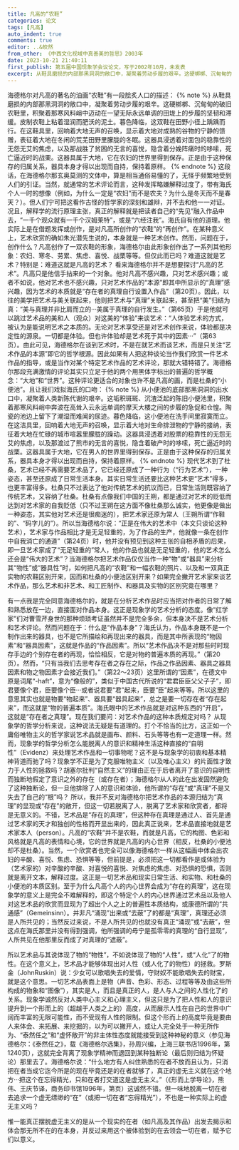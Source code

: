 ```yaml
---
title: 凡高的“农鞋”
categories: 论文
tags: [凡高]
auto_indent: true
comments: true
editor: ..&皎然
from_other: 《中西文化视域中真善美的哲思》2003年
date: 2023-10-21 21:40:11
first_publish: 第五届中国现象学会议论文，写于2002年10月，未发表
excerpt: 从鞋具磨损的内部那黑洞洞的敞口中，凝聚着劳动步履的艰辛。这硬梆梆、沉甸甸的破旧农鞋里，积聚着那寒风料峭中迈动在一望无际永远单调的田垅上的步履的坚韧和滞缓。皮制农鞋上粘着湿润而肥沃的泥土。暮色降临，这双鞋在田野小径上踽踽而行。在这鞋具里，回响着大地无声的召唤，显示着大地对成熟的谷物的宁静的馈赠，表征着大地在冬闲的荒芜田野里朦胧的冬眠。这器具浸透着对面包的稳靠性的无怨无艾的焦虑，以及那战胜了贫困的无言的喜悦，隐含着分娩阵痛时的哆嗦，死亡逼近时的战栗。这器具属于大地，它在农妇的世界里得到保存。正是由于这种保存的归属关系，器具本身才得以出现而自持，保持着原样。
---
```

海德格尔对凡高的著名的油画“农鞋”有一段脍炙人口的描述：
{% note %}
从鞋具磨损的内部那黑洞洞的敞口中，凝聚着劳动步履的艰辛。这硬梆梆、沉甸甸的破旧农鞋里，积聚着那寒风料峭中迈动在一望无际永远单调的田垅上的步履的坚韧和滞缓。皮制农鞋上粘着湿润而肥沃的泥土。暮色降临，这双鞋在田野小径上踽踽而行。在这鞋具里，回响着大地无声的召唤，显示着大地对成熟的谷物的宁静的馈赠，表征着大地在冬闲的荒芜田野里朦胧的冬眠。这器具浸透着对面包的稳靠性的无怨无艾的焦虑，以及那战胜了贫困的无言的喜悦，隐含着分娩阵痛时的哆嗦，死亡逼近时的战栗。这器具属于大地，它在农妇的世界里得到保存。正是由于这种保存的归属关系，器具本身才得以出现而自持，保持着原样。
{% endnote %}
这段话，在海德格尔那玄奥莫测的文体中，算是相当通俗易懂的了，无怪乎频繁地受到人们的引证。当然，就通常的艺术评论而言，这种发挥略嫌解释过度了，带有海氏个人一时的想像（例如，为什么一定是“农妇”而不是农夫？为什么是冬天而不是春天？）。但人们宁可把这看作古怪的哲学家的深刻和雄辩，并不去和他一一对证。况且，解释学的流行原理主张，真正的解释就是把读者自己的“先见”融入作品中去，“一千个观众就有一千个汉姆莱特”，或是“六经注我”。海氏自有他的道理。他实际上是在借题发挥或创作，是对凡高所创作的“农鞋”的“再创作”。在某种意义上，艺术欣赏的确如朱光潜先生说的，本身就是一种艺术创作。然而，问题在于，创作什么？凡高创作了一双农鞋的形象，海德格尔由此形象创作出了一系列其他形象：农妇、寒冬、劳累、焦虑、喜悦、战栗等等。但仅此而已吗？难道这就是艺术？特别是：难道这就是凡高的艺术？
看来海德格尔并不是想要探讨“凡高的艺术”。凡高只是他信手拈来的一个对象。他对凡高不感兴趣，只对艺术感兴趣；或者不如说，他对艺术也不感兴趣，只对艺术作品的“本源”即其中所显示的“真理”感兴趣，因为艺术的本质就是“存在者的真理自行设置入作品”（第20页）。因此，以往的美学把艺术与美关联起来，他则把艺术与“真理”关联起来，甚至把“美”归结为真：“美与真理并非比肩而立的···美属于真理的自行发生。”（第65页）于是他就可以跳过艺术品的美和人（观众）对这美的“体验”来谈艺术：“人体验艺术的方式，被认为是能说明艺术之本质的。无论对艺术享受还是对艺术创作来说，体验都是决定性的源泉。一切都是体验。但也许体验却是艺术死于其中的因素···”（第63页）。由此可见，海德格尔在谈到艺术时，不是在就艺术而谈艺术，而是只关注“艺术作品的本源”即它的哲学根源。因此如果有人把这种谈论当作我们欣赏一件艺术作品的指导，或是当作对某个特定艺术作品的艺术评论，那就大错特错了。海德格尔那段充满激情的评论其实只立足于他的两个用黑体字标出的普遍的哲学概念：“大地”和“世界”。这种评论更适合的对象也许不是凡高的画，而是杜桑的“小便池”。且让我们戏拟海氏的口吻：
{% note %}
从小便池的底部那黑洞洞的出水口中，凝聚着人类新陈代谢的艰辛。这垢积斑斑、沉渣泛起的陈旧小便池里，积聚着那寒风料峭中奔波在高耸入云永远单调的摩天大楼之间的步履的急促和仓惶。陶瓷的池边上留下了潮湿而难闻的尿迹。暮色降临，这小便池在洗手间里寂寞而立。在这洁具里，回响着大地无声的召唤，显示着大地对生命排泄物的宁静的接纳，表征着大地在忙碌的城市喧嚣里朦胧的躁动。这器具浸透着对股票的稳靠性的无怨无艾的焦虑，以及那渡过了熊市的无言的喜悦，隐含着破产时的哆嗦，死亡逼近时的战栗。这器具属于大地，它在男人的世界里得到保存。正是由于这种保存的归属关系，器具本身才得以出现而自持，保持着原样。
{% endnote %}
现代艺术到了杜桑，艺术已经不再需要艺术品了，它已经还原成了一种行为（“行为艺术”），一种姿态，甚至还原成了日常生活本身。其实日常生活还要比这种艺术更“艺术”得多，也更丰富得多。杜桑只不过表达了他对传统艺术的抗议而已，日常生活则既容纳了传统艺术，又容纳了杜桑。杜桑有点像我们中国的王朔，都是通过对艺术的贬低而达到对艺术家的自我贬低（只不过王朔在这方面不像杜桑那么诚实，他更像是做出一种姿态，其实他对艺术还是很痴迷的），把艺术家还原为常人（王朔所谓“作鞋的”、“码字儿的”）。所以当海德格尔说：“正是在伟大的艺术中（本文只谈论这种艺术），艺术家与作品相比才是无足轻重的，为了作品的生产，他就像一条在创作中自我消亡的通道”（第24页）时，他并没有预见到这种主张的自相矛盾的后果，即一旦艺术家成了“无足轻重的”常人，他的作品也就是无足轻重的，他的艺术怎么还会是“伟大的艺术”？当海德格尔把艺术作品仅仅当作一种“物”或“器具”来分析其“物性”或“器具性”时，如何把凡高的“农鞋”和一幅农鞋的照片、以及和一双真正实物的农鞋区别开来，因而和杜桑的小便池区别开来？如果完全撇开艺术家来谈艺术作品，那么艺术和非艺术、和工匠制作、和器具及实物的区别究竟在哪里？

有一点我是完全同意海德格尔的，就是在分析艺术作品时应当把对作者的日常了解和熟悉放在一边，直接面对作品本身。这正是现象学的艺术分析的态度。像“红学家”们对曹雪芹身世的那种烦琐考证虽然并不是完全多余，但本身决不是艺术分析和艺术评论。然而问题在于：什么是“作品本身”？海氏认为，作品本身既不是一个制作出来的器具，也不是它所描绘和再现出来的器具，而是其中所表现的“物因素”和“器具因素”，这就是作品的“作品因素”。所以“艺术作品决不是对那些时时现存手边的个别存在者的再现，恰恰相反，它是对物的普遍本质的再现。”（第20页）。然而，“只有当我们去思考存在者之存在之际，作品之作品因素、器具之器具因素和物之物因素才会接近我们。”（第22～23页）这里所谓的“因素”，在德文中原是词尾“-haft”，意为“像般的”，类似于中国古代所说的“君君臣臣父父子子”，即君要像个君，臣要像个臣···或者说君要“君”起来，臣要“臣”起来等等。所以这里的意思其实也就是物要“物起来”、器具要“器具起来”，总之是要一切存在者“存在起来”，而这就是“物的普遍本质”。海氏眼中的艺术作品就是对这种东西的“开启”，这就是“存在者之真理”。现在我们要问：对艺术作品的这种本质规定对吗？
从现象学的哲学分析来说，这种说法无疑是有道理的。打个不恰当的比方，这正如一个庸俗唯物主义的哲学家说艺术品就是画布、颜料、石头等等也有一定道理一样。然而，现象学的哲学分析怎么能脱离人的意识和精神生活这种直接的“自明性”（Evidenz）来处理艺术作品和一切事物呢？这不是与现象学的初衷和基本精神背道而驰了吗？现象学不正是为了克服唯物主义（以及唯心主义）的片面性才致力于人性的拯救吗？胡塞尔批判“自然主义”的理由正在于后者离开了意识的自明性而独断地假定了意识之外的存在（或存在者）；海德格尔从人的此在出发固然避免了这种独断论，但一旦他排除了人的意识和体验，他所谓的“存在”或“真理”不是又失去了自己的“根”吗？
所以，我并不反对海德格尔把艺术作品的本源归结为“真理”的显现或“存在”的敞开，但这一切若脱离了人，脱离了艺术家和欣赏者，都将是无意义的。不错，艺术品是“存在的真理”，但这种存在真理是通过人、首先是通过艺术家的天才和独创的性格而开显出来的，因此真正说来，艺术品直接地就是艺术家本人（person）。凡高的“农鞋”并不是农鞋，而就是凡高，它的构图、色彩和风格就是凡高的表情和心境，它的世界就是凡高的内心世界（相反，杜桑的小便池却不是杜桑）。当然，一个欣赏者也完全可以像海德格尔一样从这幅画中体会出农妇的辛酸、喜悦、焦虑、恐惧等等，但前提是，必须把这一切都看作是或体验为（艺术家的）对辛酸的辛酸、对喜悦的喜悦、对焦虑的焦虑、对恐惧的恐惧，否则就是离开文本，解释过度。这正是一切艺术品和现实日常生活、和实物、和杜桑的小便池的本质区别。至于为什么凡高个人的内心世界会成为“存在的真理”，这在现象学的意义上是完全不难解释的，即这个特定个人的内心世界通过艺术品以及他人对这艺术品的欣赏而显现为了超出个人之上的普遍性本质结构，或康德所谓的“共通感”（Gemeinsinn）。并非凡“涌现”出来或“去蔽”了的都是“真理”，真理还必须是人所共见的；当然反过来说，不是人所共见的也就没有真正“涌现”或“去蔽”，但这点在海氏那里并没有得到强调，他所强调的毋宁是孤零零的真理的“自行显现”，人所共见在他那里反而成了对真理的“遮蔽”。

所以艺术品与其说体现了物的“物性”，不如说体现了物的“人性”，或“人化”了的物性。在这个意义上，艺术品才能够体现出对人性（或人化了的物性）的拯救。罗斯金（JohnRuskin）说：少女可以歌唱失去的爱情，守财奴不能歌唱失去的财宝，就是这个意思。一切艺术品表面上是物（声音、色彩、形态、过程等等及由这些所构成的物象和“图像”），其实是人，而且是真正的人，是人与人之间的人性化了的关系。现象学诚然反对人类中心主义和心理主义，但这只是为了把人性和人的意识提升到一个形而上的（超越于人类之上的）高度，从而展示人性在自己的世界中广阔而丰富的无限可能性，而不受现有人性的限制。但这个形而上的高度毕竟是要由人来体会、来拓展、来挖掘的，以为可以撇开人，或让人完全处于一种无所作为、“泰然任之”和“虚怀敞开”的非主体性态度就能接受到这种神秘的意义（参见海德格尔：《泰然任之》，载《海德格尔选集》，孙周兴编，上海三联书店1996年，第1240页），这就完全背离了现象学精神而退回到某种独断论（最后则归结为怀疑论）那里去了。海德格尔说：“什么地方有人纠住熟悉的在者不放而且认为，只消把在者当成它迄今所是的现在毕竟还是的在者就够了，真正的虚无主义就在这个地方···把这个在忘得精光，只和在者打交道这是虚无主义。”（《形而上学导论》，熊伟、王庆节译，商务印书馆1996年，第页）这诚然不错。但一味地脱离一切在者去追求一个虚无缥缈的“在”（或把一切在者“忘得精光”），不也是一种实际上的虚无主义吗？

惟一能真正摆脱虚无主义的是从一个现实的在者（如凡高及其作品）出发去揭示和体会那无所不在的在本身，并反过来用这个被体验到的在去领会一切在者，赋予它们以意义。
